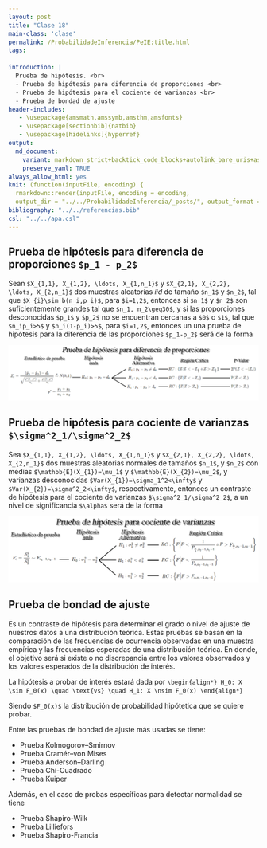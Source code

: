```yaml
---
layout: post
title: "Clase 18"
main-class: 'clase'
permalink: /ProbabilidadeInferencia/PeIE:title.html
tags:

introduction: |
  Prueba de hipótesis. <br>
  - Prueba de hipótesis para diferencia de proporciones <br>
  - Prueba de hipótesis para el cociente de varianzas <br>
  - Prueba de bondad de ajuste
header-includes:
   - \usepackage{amsmath,amssymb,amsthm,amsfonts}
   - \usepackage[sectionbib]{natbib}
   - \usepackage[hidelinks]{hyperref}
output:
  md_document:
    variant: markdown_strict+backtick_code_blocks+autolink_bare_uris+ascii_identifiers+tex_math_single_backslash
    preserve_yaml: TRUE
always_allow_html: yes   
knit: (function(inputFile, encoding) {
  rmarkdown::render(inputFile, encoding = encoding,
  output_dir = "../../ProbabilidadeInferencia/_posts/", output_format = "all")})
bibliography: "../../referencias.bib"
csl: "../../apa.csl"
---
```








Prueba de hipótesis para diferencia de proporciones `$p_1 - p_2$`
-----------------------------------------------------------------

Sean `$X_{1,1}, X_{1,2}, \ldots, X_{1,n_1}$` y
`$X_{2,1}, X_{2,2}, \ldots, X_{2,n_1}$` dos muestras aleatorias *iid* de
tamaño `$n_1$` y `$n_2$`, tal que `$X_{i}\sim b(n_i,p_i)$`, para
`$i=1,2$`, entonces si `$n_1$` y `$n_2$` son suficientemente grandes tal
que `$n_1, n_2\geq30$`, y si las proporciones desconocidas `$p_1$` y
`$p_2$` no se encuentran cercanas a `$0$` o `$1$`, tal que `$n_ip_i>5$`
y `$n_i(1-p_i)>5$`, para `$i=1,2$`, entonces un una prueba de hipótesis
para la diferencia de las proporciones `$p_1-p_2$` será de la forma

![](../../ProbabilidadeInferencia/images/Hipotesis6.jpg)

Prueba de hipótesis para cociente de varianzas `$\sigma^2_1/\sigma^2_2$`
------------------------------------------------------------------------

Sea `$X_{1,1}, X_{1,2}, \ldots, X_{1,n_1}$` y
`$X_{2,1}, X_{2,2}, \ldots, X_{2,n_1}$` dos muestras aleatorias normales
de tamaños `$n_1$`, y `$n_2$` con medias `$\mathbb{E}(X_{1})=\mu_1$` y
`$\mathbb{E}(X_{2})=\mu_2$`, y varianzas desconocidas
`$Var(X_{1})=\sigma_1^2<\infty$` y `$Var(X_{2})=\sigma^2_2<\infty$`,
respectivamente, entonces un contraste de hipótesis para el cociente de
varianzas `$\sigma^2_1/\sigma^2_2$`, a un nivel de significancia
`$\alpha$` será de la forma

![](../../ProbabilidadeInferencia/images/Hipotesis7.jpg)

Prueba de bondad de ajuste
--------------------------

Es un contraste de hipótesis para determinar el grado o nivel de ajuste
de nuestros datos a una distribución teórica. Estas pruebas se basan en
la comparación de las frecuencias de ocurrencia observadas en una
muestra empírica y las frecuencias esperadas de una distribución
teórica. En donde, el objetivo será si existe o no discrepancia entre
los valores observados y los valores esperados de la distribución de
interés.

La hipótesis a probar de interés estará dada por
`\begin{align*} H_0: X \sim F_0(x) \quad \text{vs} \quad H_1: X \nsim F_0(x) \end{align*}`

Siendo `$F_0(x)$` la distribución de probabilidad hipótetica que se
quiere probar.

Entre las pruebas de bondad de ajuste más usadas se tiene:

-   Prueba Kolmogorov–Smirnov
-   Prueba Cramér–von Mises
-   Prueba Anderson–Darling
-   Prueba Chi-Cuadrado
-   Prueba Kuiper

Además, en el caso de probas específicas para detectar normalidad se
tiene

-   Prueba Shapiro-Wilk
-   Prueba Lilliefors
-   Prueba Shapiro-Francia
